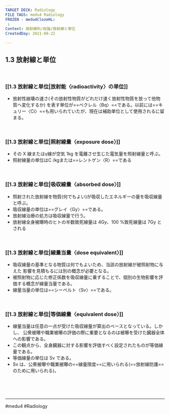 ```yaml
---
TARGET DECK: Radiology
FILE TAGS: medu4 Radiology
FROZEN - medu4ClozeHL:
 : 
Context: 放射線科/総論/放射線と単位
CreatedDay: 2021-08-22

---
```


## 1.3 放射線と単位

<br>

### [[1.3 放射線と単位|放射能〈radioactivity〉の単位]]
* 放射性崩壊の速さ(その放射性物質がどれだけ速く放射性物質を放って他物質へ変化するか) を表す単位が==ベクレル〈Bq〉==である。以前には==キュリー〈Ci〉==も用いられていたが、現在は補助単位として使用されるに留まる。
<!--ID: 1629820444406-->


<br>

### [[1.3 放射線と単位|照射線量〈exposure dose〉]]
* その X 線またはγ線が空気 1kg を電離させ生じた電気量を照射線量と呼ぶ。
* 照射線量の単位はC /kgまたは==レントゲン〈R〉==である
<!--ID: 1629820444412-->


<br>

### [[1.3 放射線と単位|吸収線量〈absorbed dose〉]]
* 照射された放射線を物質(何でもよい)が吸収したエネルギーの量を吸収線量と呼ぶ。
* 吸収線量の単位は==グレイ〈Gy〉==である。
* 放射線治療の処方は吸収線量で行う。
* 放射線全身被曝時のヒトの半数致死線量は 4Gy、100 %致死線量は 7Gy とされる
<!--ID: 1629820444418-->


<br>

### [[1.3 放射線と単位|線量当量〈dose equivalent〉]]
* 吸収線量の基準となる物質は何でもよいため、当該の放射線が被照射物に与えた 影響を見積もるには別の概念が必要となる。
* 被照射物に応じた修正係数を吸収線量に乗ずることで、個別の生物影響を評価する概念が線量当量である。
* 線量当量の単位は==シーベルト〈Sv〉==である。
<!--ID: 1629820444424-->


<br>

### [[1.3 放射線と単位|等価線量〈equivalent dose〉]]
* 線量当量は任意の一点が受けた吸収線量が算出のベースとなっている。しかし、 公衆被曝や職業被曝の評価の際に重要となるのは被曝を受けた臓器全体への影響である。
* この観点から、全身臓器に対する影響を評価すべく設定されたものが等価線量である。
* 等価線量の単位は Sv である。
* Sv は、公衆被曝や職業被曝の==線量限度==に用いられる(==放射線防護==のために用いられる)。
<!--ID: 1629820444430-->



<br><br><br>

---
#medu4 #Radiology 
